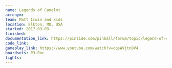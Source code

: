 ```yaml
---
name: Legends of Camelot
acronym:
team: Matt Irwin and kids
location: Elkton, MD, USA
started: 2017-03-03
finished:
documentation_link: https://pinside.com/pinball/forum/topic/legend-of-camelot
code_link:
gameplay_link: https://www.youtube.com/watch?v=cqsWVjtn8V4
boardsets: P3-Roc
lights:
---
```

